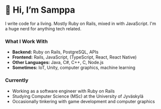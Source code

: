# 👋 Hi, I’m Samppa

I write code for a living. Mostly Ruby on Rails, mixed in with JavaScript.
I'm a huge nerd for anything tech related. 

### What I Work With
- **Backend:** Ruby on Rails, PostgreSQL, APIs 
- **Frontend:** Rails, JavaScript, (TypeScript, React, React Native)
- **Other Languages:** Java, C#, C++, C, Node.js
- **Sometimes:** IoT, Unity, computer graphics, machine learning

### Currently
- Working as a software engineer with Ruby on Rails
- Studying Computer Science (MSc) at the University of Jyväskylä
- Occasionally tinkering with game development and computer graphics

